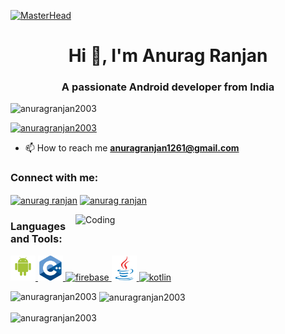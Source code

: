 [![MasterHead](https://1.bp.blogspot.com/-7A4WynwLsMw/XbBpCXG8fHI/AAAAAAAAMt4/uOa1bpLskYgrwGbllhSu2SDj_Mig8SXJQCLcBGAsYHQ/s1600/2000_600px.gif)](https://rishavchanda.io)
<h1 align="center">Hi 👋, I'm Anurag Ranjan</h1>
<h3 align="center">A passionate Android developer from India</h3>

<p align="left"> <img src="https://komarev.com/ghpvc/?username=anuragranjan2003&label=Profile%20views&color=0e75b6&style=flat" alt="anuragranjan2003" /> </p>

<p align="left"> <a href="https://github.com/ryo-ma/github-profile-trophy"><img src="https://github-profile-trophy.vercel.app/?username=anuragranjan2003" alt="anuragranjan2003" /></a> </p>

- 📫 How to reach me **anuragranjan1261@gmail.com**

<h3 align="left">Connect with me:</h3>
<p align="left">
<a href="https://linkedin.com/in/anurag ranjan" target="blank"><img align="center" src="https://raw.githubusercontent.com/rahuldkjain/github-profile-readme-generator/master/src/images/icons/Social/linked-in-alt.svg" alt="anurag ranjan" height="30" width="40" /></a>
<a href="https://www.hackerrank.com/anurag ranjan" target="blank"><img align="center" src="https://raw.githubusercontent.com/rahuldkjain/github-profile-readme-generator/master/src/images/icons/Social/hackerrank.svg" alt="anurag ranjan" height="30" width="40" /></a>
</p>
<img align="right" alt="Coding" width="400" src="https://cdn.dribbble.com/users/1162077/screenshots/3848914/programmer.gif""></img>
<h3 align="left">Languages and Tools:</h3>
<p align="left"> <a href="https://developer.android.com" target="_blank" rel="noreferrer"> <img src="https://raw.githubusercontent.com/devicons/devicon/master/icons/android/android-original-wordmark.svg" alt="android" width="40" height="40"/> </a> <a href="https://www.w3schools.com/cpp/" target="_blank" rel="noreferrer"> <img src="https://raw.githubusercontent.com/devicons/devicon/master/icons/cplusplus/cplusplus-original.svg" alt="cplusplus" width="40" height="40"/> </a> <a href="https://firebase.google.com/" target="_blank" rel="noreferrer"> <img src="https://www.vectorlogo.zone/logos/firebase/firebase-icon.svg" alt="firebase" width="40" height="40"/> </a> <a href="https://www.java.com" target="_blank" rel="noreferrer"> <img src="https://raw.githubusercontent.com/devicons/devicon/master/icons/java/java-original.svg" alt="java" width="40" height="40"/> </a> <a href="https://kotlinlang.org" target="_blank" rel="noreferrer"> <img src="https://www.vectorlogo.zone/logos/kotlinlang/kotlinlang-icon.svg" alt="kotlin" width="40" height="40"/> </a> </p>

<p><img align="left" src="https://github-readme-stats.vercel.app/api/top-langs?username=anuragranjan2003&show_icons=true&locale=en&layout=compact" alt="anuragranjan2003" /></p>

<p>&nbsp;<img align="center" src="https://github-readme-stats.vercel.app/api?username=anuragranjan2003&show_icons=true&locale=en" alt="anuragranjan2003" /></p>

<p><img align="center" src="https://github-readme-streak-stats.herokuapp.com/?user=anuragranjan2003&" alt="anuragranjan2003" /></p>
